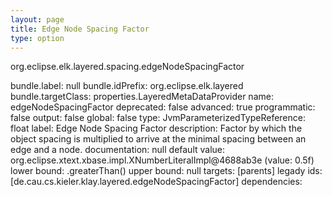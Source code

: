 ```yaml
---
layout: page
title: Edge Node Spacing Factor
type: option
---
```

org.eclipse.elk.layered.spacing.edgeNodeSpacingFactor

bundle.label: null
bundle.idPrefix: org.eclipse.elk.layered
bundle.targetClass: properties.LayeredMetaDataProvider
name: edgeNodeSpacingFactor
deprecated: false
advanced: true
programmatic: false
output: false
global: false
type: JvmParameterizedTypeReference: float
label: Edge Node Spacing Factor
description: Factor by which the object spacing is multiplied to arrive at the minimal spacing between
            an edge and a node.
documentation: null
default value: org.eclipse.xtext.xbase.impl.XNumberLiteralImpl@4688ab3e (value: 0.5f)
lower bound: <XFeatureCallImplCustom>.greaterThan(<XNumberLiteralImpl>)
upper bound: null
targets: [parents]
legady ids: [de.cau.cs.kieler.klay.layered.edgeNodeSpacingFactor]
dependencies: 

